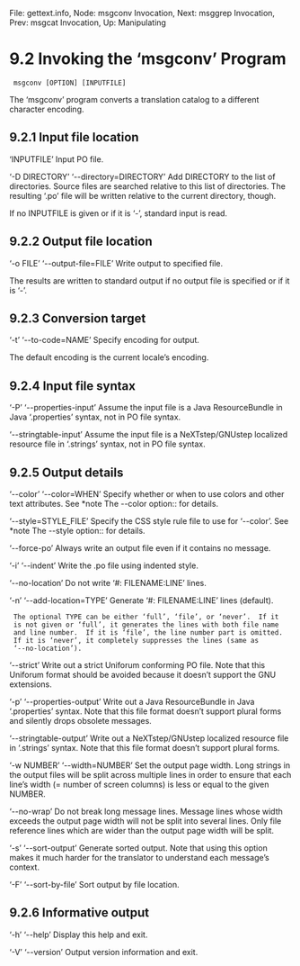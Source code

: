 File: gettext.info,  Node: msgconv Invocation,  Next: msggrep Invocation,  Prev: msgcat Invocation,  Up: Manipulating

9.2 Invoking the ‘msgconv’ Program
==================================

     msgconv [OPTION] [INPUTFILE]

   The ‘msgconv’ program converts a translation catalog to a different
character encoding.

9.2.1 Input file location
-------------------------

‘INPUTFILE’
     Input PO file.

‘-D DIRECTORY’
‘--directory=DIRECTORY’
     Add DIRECTORY to the list of directories.  Source files are
     searched relative to this list of directories.  The resulting ‘.po’
     file will be written relative to the current directory, though.

   If no INPUTFILE is given or if it is ‘-’, standard input is read.

9.2.2 Output file location
--------------------------

‘-o FILE’
‘--output-file=FILE’
     Write output to specified file.

   The results are written to standard output if no output file is
specified or if it is ‘-’.

9.2.3 Conversion target
-----------------------

‘-t’
‘--to-code=NAME’
     Specify encoding for output.

   The default encoding is the current locale’s encoding.

9.2.4 Input file syntax
-----------------------

‘-P’
‘--properties-input’
     Assume the input file is a Java ResourceBundle in Java
     ‘.properties’ syntax, not in PO file syntax.

‘--stringtable-input’
     Assume the input file is a NeXTstep/GNUstep localized resource file
     in ‘.strings’ syntax, not in PO file syntax.

9.2.5 Output details
--------------------

‘--color’
‘--color=WHEN’
     Specify whether or when to use colors and other text attributes.
     See *note The --color option:: for details.

‘--style=STYLE_FILE’
     Specify the CSS style rule file to use for ‘--color’.  See *note
     The --style option:: for details.

‘--force-po’
     Always write an output file even if it contains no message.

‘-i’
‘--indent’
     Write the .po file using indented style.

‘--no-location’
     Do not write ‘#: FILENAME:LINE’ lines.

‘-n’
‘--add-location=TYPE’
     Generate ‘#: FILENAME:LINE’ lines (default).

     The optional TYPE can be either ‘full’, ‘file’, or ‘never’.  If it
     is not given or ‘full’, it generates the lines with both file name
     and line number.  If it is ‘file’, the line number part is omitted.
     If it is ‘never’, it completely suppresses the lines (same as
     ‘--no-location’).

‘--strict’
     Write out a strict Uniforum conforming PO file.  Note that this
     Uniforum format should be avoided because it doesn’t support the
     GNU extensions.

‘-p’
‘--properties-output’
     Write out a Java ResourceBundle in Java ‘.properties’ syntax.  Note
     that this file format doesn’t support plural forms and silently
     drops obsolete messages.

‘--stringtable-output’
     Write out a NeXTstep/GNUstep localized resource file in ‘.strings’
     syntax.  Note that this file format doesn’t support plural forms.

‘-w NUMBER’
‘--width=NUMBER’
     Set the output page width.  Long strings in the output files will
     be split across multiple lines in order to ensure that each line’s
     width (= number of screen columns) is less or equal to the given
     NUMBER.

‘--no-wrap’
     Do not break long message lines.  Message lines whose width exceeds
     the output page width will not be split into several lines.  Only
     file reference lines which are wider than the output page width
     will be split.

‘-s’
‘--sort-output’
     Generate sorted output.  Note that using this option makes it much
     harder for the translator to understand each message’s context.

‘-F’
‘--sort-by-file’
     Sort output by file location.

9.2.6 Informative output
------------------------

‘-h’
‘--help’
     Display this help and exit.

‘-V’
‘--version’
     Output version information and exit.

